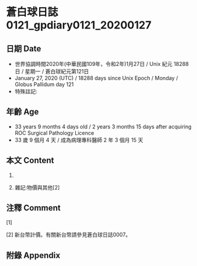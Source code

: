 # 蒼白球日誌0121_gpdiary0121_20200127 #

## 日期 Date ##

* 世界協調時間2020年(中華民國109年，令和2年)1月27日 / Unix 紀元 18288 日 / 星期一 / 蒼白球紀元第121日
* January 27, 2020 (UTC) / 18288 days since Unix Epoch / Monday / Globus Pallidum day 121
* 特殊註記:

## 年齡 Age ##

* 33 years 9 months 4 days old / 2 years 3 months 15 days after acquiring ROC Surgical Pathology Licence
* 33 歲 9 個月 4 天 / 成為病理專科醫師 2 年 3 個月 15 天

## 本文 Content ##

1. 

    
2. 雜記:物價與其他[2]

    

## 注釋 Comment ##

[1] 


[2] 新台幣計價。有關新台幣請參見蒼白球日誌0007。



## 附錄 Appendix ##

